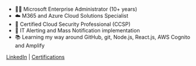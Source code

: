 - 👨‍💻 Microsoft Enterprise Administrator (10+ years)
- ☁️ M365 and Azure Cloud Solutions Specialist 
- 🔐 Certified Cloud Security Professional (CCSP)
- 🚨 IT Alerting and Mass Notification implementation
- 📚 Learning my way around GitHub, git, Node.js, React.js, AWS Cognito and Amplify

[LinkedIn](https://www.linkedin.com/in/robchantler/) | [Certifications](https://www.credly.com/users/rob-chantler/badges?sort=-state_updated_at&page=1)
